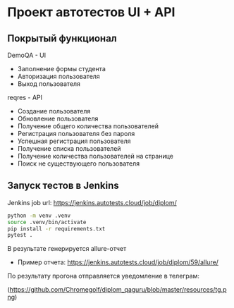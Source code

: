 # Проект автотестов UI + API

## Покрытый функционал
DemoQA - UI
- Заполнение формы студента
- Авторизация пользователя
- Выход пользователя

reqres - API
- Создание пользователя
- Обновление пользователя
- Получение общего количества пользователей
- Регистрация пользователя без пароля
- Успешная регистрация пользователя
- Получение списка пользователей
- Получение количества пользователей на странице
- Поиск не существующего пользователя

## Запуск тестов в Jenkins
Jenkins job url: https://jenkins.autotests.cloud/job/diplom/
```sh
python -m venv .venv
source .venv/bin/activate
pip install -r requirements.txt
pytest .
```

В результате генерируется allure-отчет
- Пример отчета: https://jenkins.autotests.cloud/job/diplom/59/allure/

По результату прогона отправляется уведомление в телеграм:

(https://github.com/Chromegolf/diplom_qaguru/blob/master/resources/tg.png)
